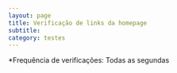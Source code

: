 ```yaml
---
layout: page
title: Verificação de links da homepage
subtitle: 
category: testes
---
```


*Frequência de verificações: Todas as segundas
